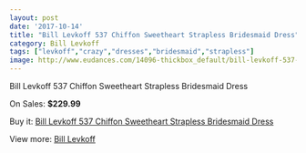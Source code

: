 ```yaml
---
layout: post
date: '2017-10-14'
title: "Bill Levkoff 537 Chiffon Sweetheart Strapless Bridesmaid Dress"
category: Bill Levkoff
tags: ["levkoff","crazy","dresses","bridesmaid","strapless"]
image: http://www.eudances.com/14096-thickbox_default/bill-levkoff-537-chiffon-sweetheart-strapless-bridesmaid-dress.jpg
---
```

Bill Levkoff 537 Chiffon Sweetheart Strapless Bridesmaid Dress

On Sales: **$229.99**
<a href="https://www.eudances.com/en/bill-levkoff/4228-bill-levkoff-537-chiffon-sweetheart-strapless-bridesmaid-dress.html"><amp-img layout="responsive" width="600" height="600" src="//www.eudances.com/14096-thickbox_default/bill-levkoff-537-chiffon-sweetheart-strapless-bridesmaid-dress.jpg" alt="Bill Levkoff 537 Chiffon Sweetheart Strapless Bridesmaid Dress 0" /></a>
<a href="https://www.eudances.com/en/bill-levkoff/4228-bill-levkoff-537-chiffon-sweetheart-strapless-bridesmaid-dress.html"><amp-img layout="responsive" width="600" height="600" src="//www.eudances.com/14097-thickbox_default/bill-levkoff-537-chiffon-sweetheart-strapless-bridesmaid-dress.jpg" alt="Bill Levkoff 537 Chiffon Sweetheart Strapless Bridesmaid Dress 1" /></a>

Buy it: [Bill Levkoff 537 Chiffon Sweetheart Strapless Bridesmaid Dress](https://www.eudances.com/en/bill-levkoff/4228-bill-levkoff-537-chiffon-sweetheart-strapless-bridesmaid-dress.html "Bill Levkoff 537 Chiffon Sweetheart Strapless Bridesmaid Dress")

View more: [Bill Levkoff](https://www.eudances.com/en/57-bill-levkoff "Bill Levkoff")